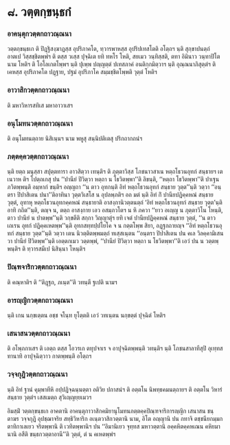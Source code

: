 <h1>๘. วตฺตกฺขนฺธกํ</h1>
<h3>อาคนฺตุกวตฺตกถาวณฺณนา</h3>
<p> วตฺตกฺขนฺธเก   ติ ปิฎฺฐิสงฺฆาฎสฺส อุปริภาคโต, ทฺวารพาหสฺส อุปริปเทสโตติ อโตฺถฯ นฺติ สุกฺขาปนตฺถํ อาตเป วิสฺสชฺชิตพฺพํฯ ติ ตสฺส วเสฺส ปุจฺฉิเต ยทิ ทหโร โหติ, สยเมว วนฺทิสฺสติ, ตทา อิมินาว วนฺทาปิโต นาม โหติฯ ติ โอโลเกตโพฺพฯ นฺติ ปุเพฺพ ปญฺญตฺตํ ปเทสภาคํ อนติกฺกมิตฺวาฯ นฺติ อุณฺณนาภิสุตฺตํฯ ติ เคหสฺส อุปริภาคโต ปฎฺฐาย, ปฐมํ อุปริภาโค สมฺมชฺชิตโพฺพติ วุตฺตํ โหติฯ</p>


<h3>อาวาสิกวตฺตกถาวณฺณนา</h3>
<p> ติ มหาวิหารสทิเส มหาอาวาเสฯ</p>


<h3>อนุโมทนวตฺตกถาวณฺณนา</h3>
<p> ติ อนุโมทนตฺถาย นิสิเนฺนฯ  นาม พหูสุ สนฺนิปติเตสุ ปริกถากถนํฯ</p>


<h3>ภตฺตคฺควตฺตกถาวณฺณนา</h3>
<p> นฺติ ยตฺถ มนุสฺสา สปุตฺตทารา อาวสิตฺวา เทนฺติฯ ติ ภุตฺตาวิสฺส โภชนาวสาเน หตฺถโธวนอุทกํ สนฺธายฯ เตเนวาห ติฯ โปตฺถเกสุ ปน ‘‘ปานียํ ปิวิตฺวา  หตฺถา น โธวิตพฺพา’’ติ ลิขนฺติ, ‘‘หตฺถา โธวิตพฺพา’’ติ ปาเฐน ภวิตพฺพนฺติ อมฺหากํ ขนฺติฯ อญฺญถา ‘‘น ตาว อุทกนฺติ อิทํ หตฺถโธวนอุทกํ สนฺธาย วุตฺต’’นฺติ วตฺวา ‘‘อนฺตรา ปิปาสิเตน ปนา’’ติอาทินา วุตฺตวิเสโส น อุปลพฺภติฯ อถ มตํ นฺติ อิทํ กิํ ปานียปฎิคฺคหณํ สนฺธาย วุตฺตํ, อุทาหุ หตฺถโธวนอุทกคฺคหณํ สนฺธายาติ อาสงฺกานิวตฺตนตฺถํ ‘อิทํ หตฺถโธวนอุทกํ สนฺธาย  วุตฺต’นฺติอาทิ กถิต’’นฺติ, ตญฺจ น, ตตฺถ อาสงฺกาย เอว อสมฺภวโตฯ น หิ ภควา ‘‘ยาว อเญฺญ น ภุตฺตาวิโน โหนฺติ, ตาว ปานียํ น ปาตพฺพ’’นฺติ วกฺขตีติ สกฺกา วิญฺญาตุํฯ ยทิ เจตํ ปานียปฎิคฺคหณํ สนฺธาย วุตฺตํ, ‘‘น ตาว เถเรน อุทกํ ปฎิคฺคเหตพฺพ’’นฺติ อุทกสทฺทปฺปโยโค จ น กตฺตโพฺพ สิยา, อฎฺฐกถายญฺจ ‘‘อิทํ หตฺถโธวนอุทกํ สนฺธาย วุตฺต’’นฺติ วตฺวา เตน นิวตฺติตพฺพมตฺถํ ทเสฺสเนฺตน ‘‘อนฺตรา ปิปาสิเตน ปน คเล วิลคฺคามิเสน วา ปานียํ ปิวิตพฺพ’’นฺติ เอตฺตกเมว วตฺตพฺพํ, ‘‘ปานียํ ปิวิตฺวา หตฺถา น โธวิตพฺพา’’ติ เอวํ ปน น วตฺตพฺพนฺติฯ ติ ทฺวารสมีเป นิสินฺนา โหนฺติฯ</p>


<h3>ปิณฺฑจาริกวตฺตกถาวณฺณนา</h3>
<p> ติ คณฺหาติฯ ติ ‘‘ติฎฺฐถ, ภเนฺต’’ติ วทนฺตี ฐเปติ นามฯ</p>


<h3>อารญฺญิกวตฺตกถาวณฺณนา</h3>
<p> นฺติ เกน นกฺขเตฺตน อชฺช จโนฺท ยุโตฺตติ เอวํ วทเนฺตน นกฺขตฺตํ ปุจฺฉิตํ โหติฯ</p>


<h3>เสนาสนวตฺตกถาวณฺณนา</h3>
<p> ติ อโพฺภกาเสฯ ติ เอตฺถ ตสฺส โอวรเก ตทุปจาเร จ อาปุจฺฉิตพฺพนฺติ วทนฺติฯ นฺติ โภชนสาลาทีสุปิ อุเทฺทสทานาทิ อาปุจฺฉิตฺวาว กาตพฺพนฺติ อโตฺถฯ</p>


<h3>วจฺจกุฎิวตฺตกถาวณฺณนา</h3>
<p>   นฺติ อิทํ ฐานํ คุมฺพาทีหิ อปฺปฎิจฺฉนฺนตฺตา อติวิย ปกาสนํฯ ติ อตฺตโน นิพทฺธคมนตฺถายฯ ติ อตฺตโน วิหารํ สนฺธาย วุตฺตํฯ เสสเมตฺถ สุวิเญฺญยฺยเมวฯ</p>


<p>อิมสฺมิํ  วตฺตกฺขนฺธเก อาคตานิ อาคนฺตุกาวาสิกคมิยานุโมทนภตฺตคฺคปิณฺฑจาริการญฺญิก เสนาสน ชนฺตาฆร วจฺจกุฎิ อุปชฺฌาจริย สทฺธิวิหาริก อเนฺตวาสิกวตฺตานิ  นาม, อิโต อญฺญานิ ปน กทาจิ ตชฺชนียกมฺมกตาทิกาเลเยว จริตพฺพานิ ติ เวทิตพฺพานิฯ  ปน ‘‘อิมานิเยว จุทฺทส มหาวตฺตานิ อคฺคหิตคฺคหเณน คหิยมานานิ อสีติ ขนฺธกวตฺตาอานี’’ติ วุตฺตํ, ตํ น คเหตพฺพํฯ</p>

</p>





